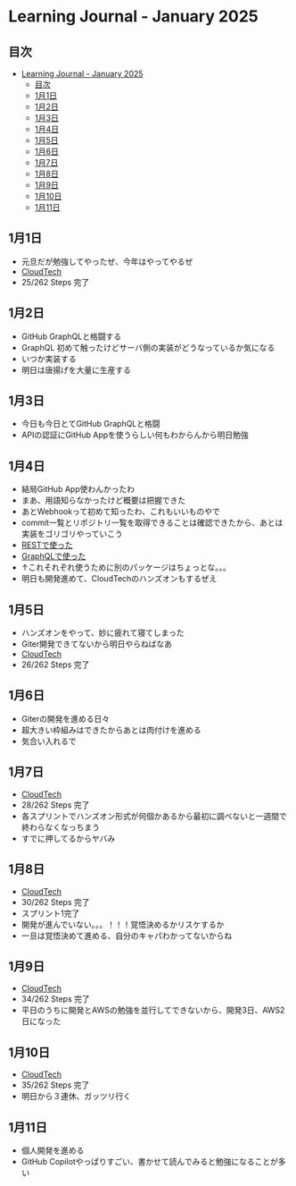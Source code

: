 # Learning Journal - January 2025

## 目次
- [Learning Journal - January 2025](#learning-journal---january-2025)
  - [目次](#目次)
  - [1月1日](#1月1日)
  - [1月2日](#1月2日)
  - [1月3日](#1月3日)
  - [1月4日](#1月4日)
  - [1月5日](#1月5日)
  - [1月6日](#1月6日)
  - [1月7日](#1月7日)
  - [1月8日](#1月8日)
  - [1月9日](#1月9日)
  - [1月10日](#1月10日)
  - [1月11日](#1月11日)

## 1月1日
- 元旦だが勉強してやったぜ、今年はやってやるぜ
- [CloudTech](https://kws-cloud-tech.com/)
- 25/262 Steps 完了

## 1月2日
- GitHub GraphQLと格闘する
- GraphQL 初めて触ったけどサーバ側の実装がどうなっているか気になる
- いつか実装する
- 明日は唐揚げを大量に生産する

## 1月3日
- 今日も今日とてGitHub GraphQLと格闘
- APIの認証にGitHub Appを使うらしい何もわからんから明日勉強

## 1月4日
- 結局GitHub App使わんかったわ
- まあ、用語知らなかったけど概要は把握できた
- あとWebhookって初めて知ったわ、これもいいものやで
- commit一覧とリポジトリ一覧を取得できることは確認できたから、あとは実装をゴリゴリやっていこう
- [RESTで使った](https://github.com/google/go-github)
- [GraphQLで使った](https://github.com/hasura/go-graphql-client)
- ↑これそれぞれ使うために別のパッケージはちょっとな。。。
- 明日も開発進めて、CloudTechのハンズオンもするぜえ

## 1月5日
- ハンズオンをやって、妙に疲れて寝てしまった
- Giter開発できてないから明日やらねばなあ
- [CloudTech](https://kws-cloud-tech.com/)
- 26/262 Steps 完了

## 1月6日
- Giterの開発を進める日々
- 超大きい枠組みはできたからあとは肉付けを進める
- 気合い入れるで

## 1月7日
- [CloudTech](https://kws-cloud-tech.com/)
- 28/262 Steps 完了
- 各スプリントでハンズオン形式が何個かあるから最初に調べないと一週間で終わらなくなっちまう
- すでに押してるからヤバみ

## 1月8日
- [CloudTech](https://kws-cloud-tech.com/)
- 30/262 Steps 完了
- スプリント1完了
- 開発が進んでいない。。。！！！覚悟決めるかリスケするか
- 一旦は覚悟決めて進める、自分のキャパわかってないからね

## 1月9日
- [CloudTech](https://kws-cloud-tech.com/)
- 34/262 Steps 完了
- 平日のうちに開発とAWSの勉強を並行してできないから、開発3日、AWS2日になった

## 1月10日
- [CloudTech](https://kws-cloud-tech.com/)
- 35/262 Steps 完了
- 明日から３連休、ガッツリ行く

## 1月11日
- 個人開発を進める
- GitHub Copilotやっぱりすごい、書かせて読んでみると勉強になることが多い